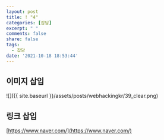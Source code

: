 ```yaml
---
layout: post
title: ! "4"
categories: [잡담]
excerpt: " "
comments: false
share: false
tags:
  - 잡담
date: '2021-10-18 18:53:44'
---
```


## 이미지 삽입
![]({{ site.baseurl }}/assets/posts/webhackingkr/39_clear.png)

## 링크 삽입
[https://www.naver.com/](https://www.naver.com/)